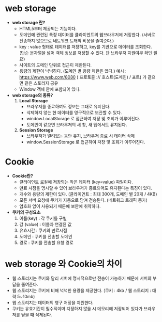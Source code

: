 # web storage

- **web storage 란?**
  - HTML5부터 제공되는 기능이다.
  - 도메인에 관련된 특정 데이터를 클라이언트의 웹브라우저에 저장한다.
    (서버로 전송하지 않으므로 네트워크 트래픽 비용을 줄여준다.)
  - key : value 형태로 데이터를 저장하고, key를 기반으로 데이터를 조회한다.
    (단순 문자열을 넘어 객체 정보를 저장할 수 있다. 단 브라우저 지원여부 확인 필요)
  - 사이트의 도메인 단위로 접근이 제한된다.
  - 용량의 제한이 넉넉하다. (도메인 별 용량 제한은 있다.)
    예시 : https://www.web.com/8080 ( 프로토콜 :// 호스트(도메인) / 포트)
    가 같으면 같은 스토리지 공유
  - Window 객체 안에 포함되어 있다.
- **web storage의 종류?**
  1. **Local Storage**
     - 브라우저를 종료하여도 정보는 그대로 유지된다.
     - 삭제하지 않는 한 데이터를 영구적으로 보관할 수 있다.
     - window.LocalStorage 로 접근하여 저장 및 조회가 이루어진다.
     - 도메인이 같으면 브라우저의 새 창, 새 탭에서도 유지된다.
  2. **Session Storage**
     - 브라우저가 열려있는 동안 유지, 브라우저 종료 시 데이터 삭제
     - window.SessionStorage 로 접근하여 저장 및 조회가 이루어진다.

# Cookie

- **Cookie란?**
  - 클라이언트 로컬에 저장되는 작은 데이터 (key=value) 파일이다.
  - 만료 시점을 명시할 수 있어 브라우저가 종료되어도 유지된다는 특징이 있다.
  - 개수와 용량의 제한이 있다. (클라이언트 : 최대 300개, 도메인 별 20개 / 4KB)
  - 모든 서버 요청에 쿠키가 자동으로 담겨 전송된다. (네트워크 트래픽 증가)
  - 암호화 없이 사용되기 때문에 보안에 취약하다.
- **쿠키의 구성요소**
  1. 이름(key) : 각 쿠키를 구별
  2. 값 (value) : 이름과 연결된 값
  3. 유효시간 : 쿠키의 만료시점
  4. 도메인 : 쿠키를 전송할 도메인
  5. 경로 : 쿠키를 전송할 요청 경로

# web storage 와 Cookie의 차이

- 웹 스토리지는 쿠키와 달리 서버에 명시적으로만 전송이 가능하기 때문에 서버의 부담을 줄여준다.
- 웹 스토리지는 쿠키에 비해 넉넉한 용량을 제공한다. (쿠키 : 4kb / 웹 스토리지 : 대략 5~10mb)
- 웹 스토리지는 데이터의 영구 저장을 지원한다.
- 쿠키는 유효기간이 필수적이며 지정하지 않을 시 메모리에 저장되어 있다가 브라우저를 닫을 때 삭제된다.
